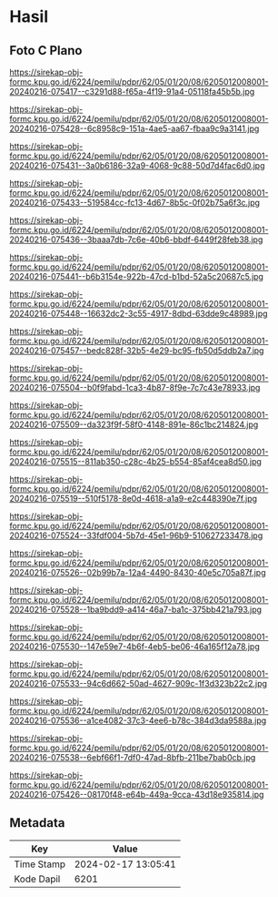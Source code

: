 # Hasil

## Foto C Plano

https://sirekap-obj-formc.kpu.go.id/6224/pemilu/pdpr/62/05/01/20/08/6205012008001-20240216-075417--c3291d88-f65a-4f19-91a4-05118fa45b5b.jpg

https://sirekap-obj-formc.kpu.go.id/6224/pemilu/pdpr/62/05/01/20/08/6205012008001-20240216-075428--6c8958c9-151a-4ae5-aa67-fbaa9c9a3141.jpg

https://sirekap-obj-formc.kpu.go.id/6224/pemilu/pdpr/62/05/01/20/08/6205012008001-20240216-075431--3a0b6186-32a9-4068-9c88-50d7d4fac6d0.jpg

https://sirekap-obj-formc.kpu.go.id/6224/pemilu/pdpr/62/05/01/20/08/6205012008001-20240216-075433--519584cc-fc13-4d67-8b5c-0f02b75a6f3c.jpg

https://sirekap-obj-formc.kpu.go.id/6224/pemilu/pdpr/62/05/01/20/08/6205012008001-20240216-075436--3baaa7db-7c6e-40b6-bbdf-6449f28feb38.jpg

https://sirekap-obj-formc.kpu.go.id/6224/pemilu/pdpr/62/05/01/20/08/6205012008001-20240216-075441--b6b3154e-922b-47cd-b1bd-52a5c20687c5.jpg

https://sirekap-obj-formc.kpu.go.id/6224/pemilu/pdpr/62/05/01/20/08/6205012008001-20240216-075448--16632dc2-3c55-4917-8dbd-63dde9c48989.jpg

https://sirekap-obj-formc.kpu.go.id/6224/pemilu/pdpr/62/05/01/20/08/6205012008001-20240216-075457--bedc828f-32b5-4e29-bc95-fb50d5ddb2a7.jpg

https://sirekap-obj-formc.kpu.go.id/6224/pemilu/pdpr/62/05/01/20/08/6205012008001-20240216-075504--b0f9fabd-1ca3-4b87-8f9e-7c7c43e78933.jpg

https://sirekap-obj-formc.kpu.go.id/6224/pemilu/pdpr/62/05/01/20/08/6205012008001-20240216-075509--da323f9f-58f0-4148-891e-86c1bc214824.jpg

https://sirekap-obj-formc.kpu.go.id/6224/pemilu/pdpr/62/05/01/20/08/6205012008001-20240216-075515--811ab350-c28c-4b25-b554-85af4cea8d50.jpg

https://sirekap-obj-formc.kpu.go.id/6224/pemilu/pdpr/62/05/01/20/08/6205012008001-20240216-075519--510f5178-8e0d-4618-a1a9-e2c448390e7f.jpg

https://sirekap-obj-formc.kpu.go.id/6224/pemilu/pdpr/62/05/01/20/08/6205012008001-20240216-075524--33fdf004-5b7d-45e1-96b9-510627233478.jpg

https://sirekap-obj-formc.kpu.go.id/6224/pemilu/pdpr/62/05/01/20/08/6205012008001-20240216-075526--02b99b7a-12a4-4490-8430-40e5c705a87f.jpg

https://sirekap-obj-formc.kpu.go.id/6224/pemilu/pdpr/62/05/01/20/08/6205012008001-20240216-075528--1ba9bdd9-a414-46a7-ba1c-375bb421a793.jpg

https://sirekap-obj-formc.kpu.go.id/6224/pemilu/pdpr/62/05/01/20/08/6205012008001-20240216-075530--147e59e7-4b6f-4eb5-be06-46a165f12a78.jpg

https://sirekap-obj-formc.kpu.go.id/6224/pemilu/pdpr/62/05/01/20/08/6205012008001-20240216-075533--94c6d662-50ad-4627-909c-1f3d323b22c2.jpg

https://sirekap-obj-formc.kpu.go.id/6224/pemilu/pdpr/62/05/01/20/08/6205012008001-20240216-075536--a1ce4082-37c3-4ee6-b78c-384d3da9588a.jpg

https://sirekap-obj-formc.kpu.go.id/6224/pemilu/pdpr/62/05/01/20/08/6205012008001-20240216-075538--6ebf66f1-7df0-47ad-8bfb-211be7bab0cb.jpg

https://sirekap-obj-formc.kpu.go.id/6224/pemilu/pdpr/62/05/01/20/08/6205012008001-20240216-075426--08170f48-e64b-449a-9cca-43d18e935814.jpg


## Metadata

| Key        | Value               |
| ---------- | ------------------- |
| Time Stamp | 2024-02-17 13:05:41 |
| Kode Dapil | 6201                |




